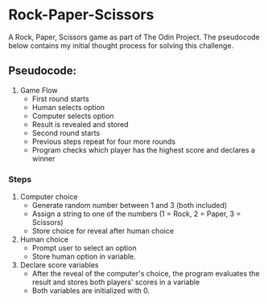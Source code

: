 # Rock-Paper-Scissors
A Rock, Paper, Scissors game as part of The Odin Project. The pseudocode below contains my initial thought process for solving this challenge. 

## Pseudocode:
1. Game Flow
    - First round starts
    - Human selects option
    - Computer selects option
    - Result is revealed and stored
    - Second round starts
    - Previous steps repeat for four more rounds
    - Program checks which player has the highest score and declares a winner

### Steps
1. Computer choice
    - Generate random number between 1 and 3 (both included)
    - Assign a string to one of the numbers (1 = Rock, 2 = Paper, 3 = Scissors)
    - Store choice for reveal after human choice
2. Human choice
    - Prompt user to select an option
    - Store human option in variable. 
3. Declare score variables
    - After the reveal of the computer's choice, the program evaluates the result and stores both players' scores in a variable
    - Both variables are initialized with 0. 


